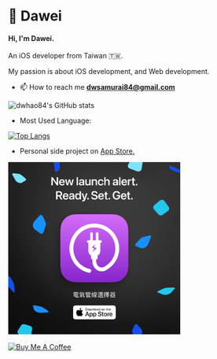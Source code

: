 #  Dawei
#### Hi, I'm Dawei.
An iOS developer from Taiwan 🇹🇼.

My passion is about iOS development, and Web development.

- 📫 How to reach me **dwsamurai84@gmail.com**

![dwhao84's GitHub stats](https://github-readme-stats.vercel.app/api?username=dwhao84&show_icons=true&theme=radical)

- Most Used Language:

[![Top Langs](https://github-readme-stats.vercel.app/api/top-langs/?username=dwhao84&layout=donut)](https://github.com/dwhao84/github-readme-stats)

- Personal side project on [App Store.](https://apple.co/4dhR7vf)
<p align="left">
  <a href="https://apple.co/4dhR7vf" target="_blank">
    <img src="https://github.com/dwhao84/dwhao84/blob/93d7a51e94c0ff0a92cb3a04dd972931d8ff8a76/%E9%9B%BB%E6%B0%A3%E7%AE%A1%E7%B7%9A%E9%81%B8%E6%93%87%E5%99%A8-1080x1080-EN.png" width="350" height="350"/>
  </a>
</p>

<a href="https://www.buymeacoffee.com/Dawei_dev84" target="_blank"><img src="https://cdn.buymeacoffee.com/buttons/v2/default-violet.png" alt="Buy Me A Coffee" style="height: 60px !important;width: 217px !important;" ></a> 
